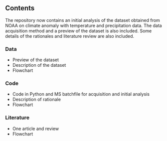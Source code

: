 ## Contents
The repository now contains an initial analysis of the dataset obtained from NOAA on climate anomaly with temperature and precipitation data. The data acquisition method and a preview of the dataset is also included. Some details of the rationales and literature review are also included.

### Data
- Preview of the dataset
- Description of the dataset
- Flowchart
### Code
- Code in Python and MS batchfile for acquisition and initial analysis
- Description of rationale
- Flowchart
### Literature
- One article and review
- Flowchart
